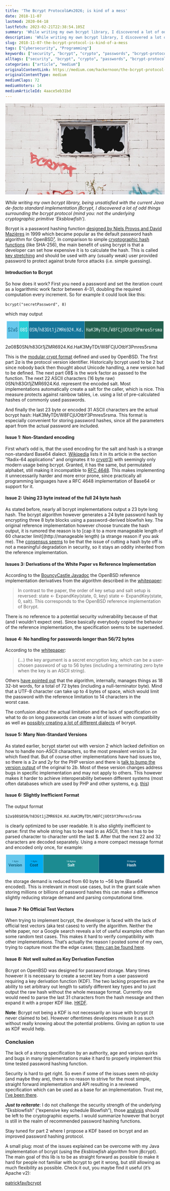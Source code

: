 ```yaml
---
title: 'The Bcrypt Protocol&#x2026; is kind of a mess'
date: 2018-11-07
lastmod: 2020-04-18
lastfetch: 2023-02-21T22:38:54.105Z
summary: 'While writing my own bcrypt library, I discovered a lot of odd things surrounding the bcrypt protocol.'
description: 'While writing my own bcrypt library, I discovered a lot of odd things surrounding the bcrypt protocol.'
slug: 2018-11-07-the-bcrypt-protocol-is-kind-of-a-mess
tags: ["Cybersecurity", "Programming"]
keywords: ["security", "bcrypt", "crypto", "passwords", "bcrypt-protocol"]
alltags: ["security", "bcrypt", "crypto", "passwords", "bcrypt-protocol", "Cybersecurity", "Programming", "medium"]
categories: ["article", "medium"]
originalContentLink: https://medium.com/hackernoon/the-bcrypt-protocol-is-kind-of-a-mess-4aace5eb31bd
originalContentType: medium
mediumClaps: 72
mediumVoters: 14
mediumArticleId: 4aace5eb31bd
---
```

![](article_1400cdb98347fb2c4bc9dbb6.jpeg)

_While writing my own bcrypt library, being unsatisfied with the current Java de-facto standard implementation jBcrypt, I discovered a lot of odd things surrounding the bcrypt protocol (mind you: not the underlying cryptographic primitive ‘Eksblowfish’)._

Bcrypt is a password hashing function [designed by Niels Provos and David Mazières](http://www.usenix.org/events/usenix99/provos/provos_html/node1.html) in 1999 which became popular as the default password hash algorithm for OpenBSD[¹](https://en.wikipedia.org/wiki/Bcrypt). In comparison to simple [cryptographic hash functions](https://en.wikipedia.org/wiki/Cryptographic_hash_function) (like SHA-256), the main benefit of using bcrypt is that a developer can set how expensive it is to calculate the hash. This is called [key stretching](https://en.wikipedia.org/wiki/Key_stretching) and should be used with any (usually weak) user provided password to protect against brute force attacks (i.e. simple guessing).

#### Introduction to Bcrypt

So how does it work? First you need a password and set the iteration count as a logarithmic work factor between 4–31, doubling the required computation every increment. So for example it could look like this:

```
bcrypt("secretPassword", 8)
```

which may output

![](article_6afe0ad4a41b74338c6ed0dd.png)

$2a$08$0SN/h83Gt1jZMR6924.Kd.HaK3MyTDt/W8FCjUOtbY3Pmres5rsma

This is the [modular crypt format](https://passlib.readthedocs.io/en/stable/modular_crypt_format.html) defined and used by OpenBSD. The first part $2a$ is the protocol version identifier. Historically bcrypt used to be $2$ but since nobody back then thought about Unicode handling, a new version had to be defined. The next part 08$ is the work factor as passed to the function. The next 22 ASCII characters (16 byte raw) 0SN/h83Gt1jZMR6924.Kd. represent the encoded salt. Most implementations automatically create a salt for the caller, which is nice. This measure protects against rainbow tables, i.e. using a list of pre-calculated hashes of commonly used passwords.

And finally the last 23 byte or encoded 31 ASCII characters are the actual bcrypt hash: HaK3MyTDt/W8FCjUOtbY3Pmres5rsma. This format is especially convenient for storing password hashes, since all the parameters apart from the actual password are included.

#### Issue 1: Non-Standard encoding

First what’s odd is, that the used encoding for the salt and hash is a strange non-standard Base64 dialect. [Wikipedia](https://en.wikipedia.org/wiki/Base64#Radix-64_applications_not_compatible_with_Base64) lists it in its article in the section “Radix-64 applications” and originates it to [crypt(3)](http://crypt(3)) with seemingly only modern usage being bcrypt. Granted, it has the same, but permutated alphabet, still making it incompatible to [RFC 4648](https://tools.ietf.org/html/rfc4648#section-5). This makes implementing it unnecessarily harder and more error prone, since practically all programming languages have a RFC 4648 implementation of Base64 or support for it.

#### Issue 2: Using 23 byte instead of the full 24 byte hash

As stated before, nearly all bcrypt implementations output a 23 byte long hash. The bcrypt algorithm however generates a 24 byte password hash by encrypting three 8 byte blocks using a password-derived blowfish key. The original reference implementation however choose truncate the hash output, it is rumored the reason is to [cap it to a more manageable length of 60 character limit](http://manageable length) (a strange reason if you ask me). The [consensus seems](https://news.ycombinator.com/item?id=2654586) to be that the issue of cutting a hash byte off is not a meaningful degradation in security, so it stays an oddity inherited from the reference implementation.

#### Issues 3: Derivations of the White Paper vs Reference Implementation

According to the [BouncyCastle Javadoc](http://javadox.com/org.bouncycastle/bcprov-jdk15on/1.53/org/bouncycastle/crypto/generators/BCrypt.html) the OpenBSD reference implementation derivatives from the algorithm described in the [whitepaper](http://www.openbsd.org/papers/bcrypt-paper.ps):

> In contrast to the paper, the order of key setup and salt setup is reversed: state <- ExpandKey(state, 0, key) state <- ExpandKey(state, 0, salt). This corresponds to the OpenBSD reference implementation of Bcrypt.

There is no reference to a potential security vulnerability because of that (and I wouldn’t expect one). Since basically everybody copied the behavior of the reference implementation, the specification seems to be superseded.

#### Issue 4: No handling for passwords longer than 56/72 bytes

According to the [whitepaper](http://www.openbsd.org/papers/bcrypt-paper.ps):

> (…) the key argument is a secret encryption key, which can be a user-chosen password of up to 56 bytes (including a terminating zero byte when the key is an ASCII string).

Others [have pointed out](https://security.stackexchange.com/questions/39849/does-bcrypt-have-a-maximum-password-length) that the algorithm, internally, manages things as 18 32-bit words, for a total of 72 bytes (including a null-terminator byte). Mind that a UTF-8 character can take up to 4 bytes of space, which would limit the password with the reference limitation to 14 characters in the worst case.

The confusion about the actual limitation and the lack of specification on what to do on long passwords can create a lot of issues with compatibility as well as [possibly creating a lot of different dialects](https://security.stackexchange.com/questions/39849/does-bcrypt-have-a-maximum-password-length) of bcrypt.

#### Issue 5: Many Non-Standard Versions

As stated earlier, bcrypt startet out with version $2$ which lacked definition on how to handle non-ASCII characters, so the most prevalent version is $2a$ which fixed that. But of course other implementations have had issues too, so there is a $2x$ and $2y$ for the PHP version and there is [talk to bump the version output](http://undeadly.org/cgi?action=article&sid=20140224132743) of the original to $2b$. Most of these version changes address bugs in specific implementation and may not apply to others. This however makes it harder to achieve interoperability between different systems (most often databases which are used by PHP and other systems, e.g. [this](https://stackoverflow.com/questions/49878948/hashing-password-with-2y-identifier))

#### Issue 6: Slightly Inefficient Format

The output format

```
$2a$08$0SN/h83Gt1jZMR6924.Kd.HaK3MyTDt/W8FCjUOtbY3Pmres5rsma
```

is clearly optimized to be user readable. It is also slightly inefficient to parse: first the whole string has to be read in as ASCII, then it has to be parsed character to character until the last $. After that the next 22 and 32 characters are decoded separately. Using a more compact message format and encoded only once, for example:

![](article_6b2e7ac66255fae9433f3283.png)

the storage demand is reduced from 60 byte to ~56 byte (Base64 encoded). This is irrelevant in most use cases, but in the grant scale when storing millions or billions of password hashes this can make a difference slightly reducing storage demand and parsing computational time.

#### Issue 7: No Official Test Vectors

When trying to implement bcrypt, the developer is faced with the lack of official test vectors (aka test cases) to verify the algorithm. Neither the white paper, nor a Google search reveals a lot of useful examples other than some random test cases. This makes it hard to verify compatibility with other implementations. That’s actually the reason I posted some of my own, trying to capture most the the edge cases; [they can be found here](https://github.com/patrickfav/bcrypt/wiki/Published-Test-Vectors).

#### Issue 8: Not well suited as Key Derivation Function

Bcrypt on OpenBSD was designed for password storage. Many times however it is necessary to create a secret key from a user password requiring a key derivation function (KDF). The two lacking properties are the ability to set arbitrary out length to satisfy different key types and to just output the raw hash without the whole message format. Currently one would need to parse the last 31 characters from the hash message and then expand it with a proper KDF like. [HKDF](https://en.wikipedia.org/wiki/HKDF).

**Note**: Bcrypt not being a KDF is not necessarily an issue with bcrypt (it never claimed to be). However oftentimes developers misuse it as such without really knowing about the potential problems. Giving an option to use as KDF would help.

### Conclusion

The lack of a strong specification by an authority, age and various quirks and bugs in many implementations make it hard to properly implement this time tested password hashing function.

Security is hard to get right. So even if some of the issues seem nit-picky (and maybe they are), there is no reason to strive for the most simple, straight forward implementation and API resulting in a reviewed specification which can be used as a base for an implementation. Trust me, [I’ve been there](https://github.com/patrickfav/armadillo/issues/16).

**_Just to reiterate_**: I do not challenge the security strength of the underlying “Eksblowfish” (“expensive key schedule Blowfish”), those [analysis](https://security.stackexchange.com/questions/4781/do-any-security-experts-recommend-bcrypt-for-password-storage) should be left to the cryptographic experts. I would summarize however that bcrypt is still in the realm of recommended password hashing functions.

Stay tuned for part 2 where I propose a KDF based on bcrypt and an improved password hashing protocol.

A small plug: most of the issues explained can be overcome with my Java implementation of bcrypt (using the _Eksblowfish_ algorithm from jBcrypt). The main goal of this lib is to be as straight forward as possible to make it hard for people not familiar with bcrypt to get it wrong, but still allowing as much flexibility as possible. Check it out, you maybe find it useful (it’s Apache v2):

[patrickfav/bcrypt](https://github.com/patrickfav/bcrypt)




